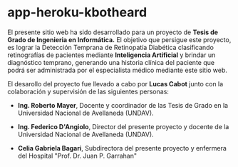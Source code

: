 # app-heroku-kbotheard

El presente sitio web ha sido desarrollado para un proyecto de <b>Tesis de Grado de Ingenieria en Informática.</b> El objetivo que persigue este proyecto, es lograr la Detección Temprana de Retinopatía Diabética clasificando retinografías de pacientes mediante <b>Inteligencia Artificial</b> y brindar un diagnóstico temprano, generando una historia clínica del paciente que podrá ser administrada por el especialista médico mediante este sitio web.

El desarollo del proyecto fue llevado a cabo por <b>Lucas Cabot</b> junto con la colaboración y supervisión de las siguientes personas:

- <b>Ing. Roberto Mayer</b>, Docente y coordinador de las Tesis de Grado en la Universidad Nacional de Avellaneda (UNDAV).

- <b>Ing. Federico D'Angiolo</b>, Director del presente proyecto y docente de la Universidad Nacional de Avellaneda (UNDAV).

- <b>Celia Gabriela Bagari</b>, Subdirectora del presente proyecto y enfermera del Hospital "Prof. Dr. Juan P. Garrahan"
